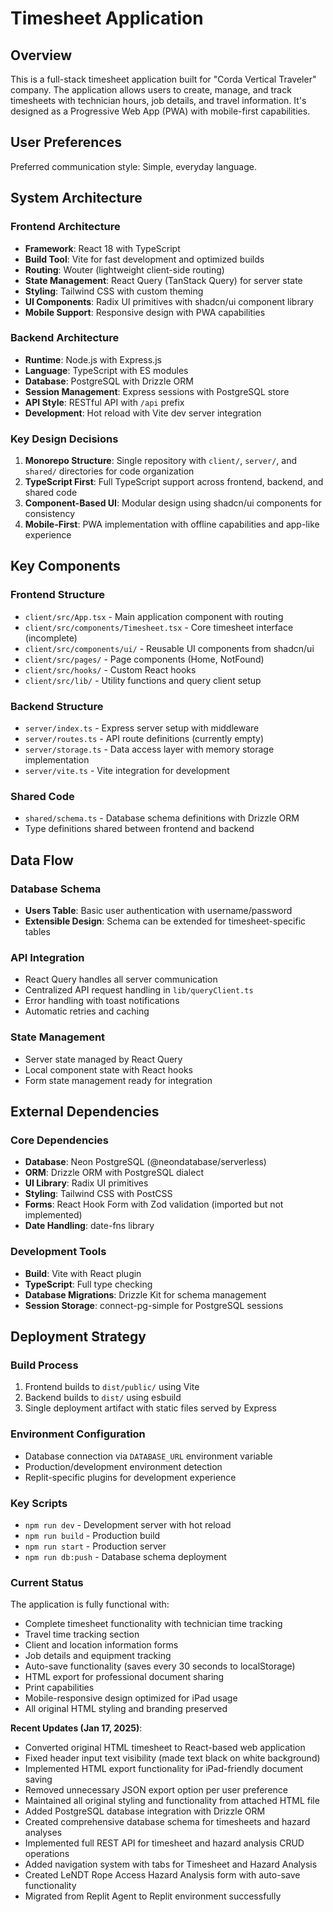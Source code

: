# Timesheet Application

## Overview

This is a full-stack timesheet application built for "Corda Vertical Traveler" company. The application allows users to create, manage, and track timesheets with technician hours, job details, and travel information. It's designed as a Progressive Web App (PWA) with mobile-first capabilities.

## User Preferences

Preferred communication style: Simple, everyday language.

## System Architecture

### Frontend Architecture
- **Framework**: React 18 with TypeScript
- **Build Tool**: Vite for fast development and optimized builds
- **Routing**: Wouter (lightweight client-side routing)
- **State Management**: React Query (TanStack Query) for server state
- **Styling**: Tailwind CSS with custom theming
- **UI Components**: Radix UI primitives with shadcn/ui component library
- **Mobile Support**: Responsive design with PWA capabilities

### Backend Architecture
- **Runtime**: Node.js with Express.js
- **Language**: TypeScript with ES modules
- **Database**: PostgreSQL with Drizzle ORM
- **Session Management**: Express sessions with PostgreSQL store
- **API Style**: RESTful API with `/api` prefix
- **Development**: Hot reload with Vite dev server integration

### Key Design Decisions
1. **Monorepo Structure**: Single repository with `client/`, `server/`, and `shared/` directories for code organization
2. **TypeScript First**: Full TypeScript support across frontend, backend, and shared code
3. **Component-Based UI**: Modular design using shadcn/ui components for consistency
4. **Mobile-First**: PWA implementation with offline capabilities and app-like experience

## Key Components

### Frontend Structure
- `client/src/App.tsx` - Main application component with routing
- `client/src/components/Timesheet.tsx` - Core timesheet interface (incomplete)
- `client/src/components/ui/` - Reusable UI components from shadcn/ui
- `client/src/pages/` - Page components (Home, NotFound)
- `client/src/hooks/` - Custom React hooks
- `client/src/lib/` - Utility functions and query client setup

### Backend Structure
- `server/index.ts` - Express server setup with middleware
- `server/routes.ts` - API route definitions (currently empty)
- `server/storage.ts` - Data access layer with memory storage implementation
- `server/vite.ts` - Vite integration for development

### Shared Code
- `shared/schema.ts` - Database schema definitions with Drizzle ORM
- Type definitions shared between frontend and backend

## Data Flow

### Database Schema
- **Users Table**: Basic user authentication with username/password
- **Extensible Design**: Schema can be extended for timesheet-specific tables

### API Integration
- React Query handles all server communication
- Centralized API request handling in `lib/queryClient.ts`
- Error handling with toast notifications
- Automatic retries and caching

### State Management
- Server state managed by React Query
- Local component state with React hooks
- Form state management ready for integration

## External Dependencies

### Core Dependencies
- **Database**: Neon PostgreSQL (@neondatabase/serverless)
- **ORM**: Drizzle ORM with PostgreSQL dialect
- **UI Library**: Radix UI primitives
- **Styling**: Tailwind CSS with PostCSS
- **Forms**: React Hook Form with Zod validation (imported but not implemented)
- **Date Handling**: date-fns library

### Development Tools
- **Build**: Vite with React plugin
- **TypeScript**: Full type checking
- **Database Migrations**: Drizzle Kit for schema management
- **Session Storage**: connect-pg-simple for PostgreSQL sessions

## Deployment Strategy

### Build Process
1. Frontend builds to `dist/public/` using Vite
2. Backend builds to `dist/` using esbuild
3. Single deployment artifact with static files served by Express

### Environment Configuration
- Database connection via `DATABASE_URL` environment variable
- Production/development environment detection
- Replit-specific plugins for development experience

### Key Scripts
- `npm run dev` - Development server with hot reload
- `npm run build` - Production build
- `npm run start` - Production server
- `npm run db:push` - Database schema deployment

### Current Status
The application is fully functional with:
- Complete timesheet functionality with technician time tracking
- Travel time tracking section
- Client and location information forms
- Job details and equipment tracking
- Auto-save functionality (saves every 30 seconds to localStorage)
- HTML export for professional document sharing
- Print capabilities
- Mobile-responsive design optimized for iPad usage
- All original HTML styling and branding preserved

**Recent Updates (Jan 17, 2025)**:
- Converted original HTML timesheet to React-based web application
- Fixed header input text visibility (made text black on white background)
- Implemented HTML export functionality for iPad-friendly document saving
- Removed unnecessary JSON export option per user preference
- Maintained all original styling and functionality from attached HTML file
- Added PostgreSQL database integration with Drizzle ORM
- Created comprehensive database schema for timesheets and hazard analyses
- Implemented full REST API for timesheet and hazard analysis CRUD operations
- Added navigation system with tabs for Timesheet and Hazard Analysis
- Created LeNDT Rope Access Hazard Analysis form with auto-save functionality
- Migrated from Replit Agent to Replit environment successfully